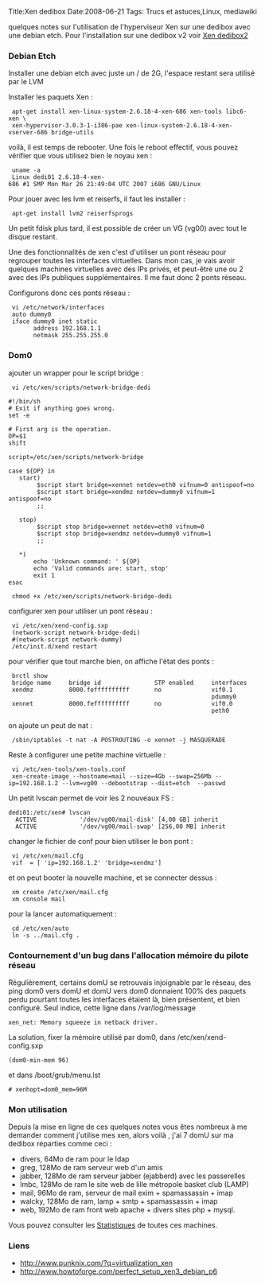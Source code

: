 Title:Xen dedibox
Date:2008-06-21
Tags: Trucs et astuces,Linux,  mediawiki

quelques notes sur l'utilisation de l'hyperviseur Xen sur une dedibox
avec une debian etch. Pour l'installation sur une dedibox v2 voir [Xen
dedibox2](xen-dedibox2.hml "wikilink")

### Debian Etch

Installer une debian etch avec juste un / de 2G, l'espace restant sera
utilisé par le LVM

Installer les paquets Xen :

` apt-get install xen-linux-system-2.6.18-4-xen-686 xen-tools libc6-xen \`\
` xen-hypervisor-3.0.3-1-i386-pae xen-linux-system-2.6.18-4-xen-vserver-686 bridge-utils`

voilà, il est temps de rebooter. Une fois le reboot effectif, vous
pouvez vérifier que vous utilisez bien le noyau xen :

` uname -a `\
` Linux dedi01 2.6.18-4-xen-686 #1 SMP Mon Mar 26 21:49:04 UTC 2007 i686 GNU/Linux`

Pour jouer avec les lvm et reiserfs, il faut les installer :

` apt-get install lvm2 reiserfsprogs`

Un petit fdisk plus tard, il est possible de créer un VG (vg00) avec
tout le disque restant.

Une des fonctionnalités de xen c'est d'utiliser un pont réseau pour
regrouper toutes les interfaces virtuelles. Dans mon cas, je vais avoir
quelques machines virtuelles avec des IPs privés, et peut-être une ou 2
avec des IPs publiques supplémentaires. Il me faut donc 2 ponts réseau.

Configurons donc ces ponts réseau :

` vi /etc/network/interfaces`\
` auto dummy0`\
` iface dummy0 inet static`\
`       address 192.168.1.1`\
`       netmask 255.255.255.0`

### Dom0

ajouter un wrapper pour le script bridge :

` vi /etc/xen/scripts/network-bridge-dedi`

    #!/bin/sh
    # Exit if anything goes wrong.
    set -e

    # First arg is the operation.
    OP=$1
    shift

    script=/etc/xen/scripts/network-bridge

    case ${OP} in
       start)
            $script start bridge=xennet netdev=eth0 vifnum=0 antispoof=no
            $script start bridge=xendmz netdev=dummy0 vifnum=1 antispoof=no
            ;;

       stop)
            $script stop bridge=xennet netdev=eth0 vifnum=0
            $script stop bridge=xendmz netdev=dummy0 vifnum=1
            ;;

       *)
           echo 'Unknown command: ' ${OP}
           echo 'Valid commands are: start, stop'
           exit 1
    esac

` chmod +x /etc/xen/scripts/network-bridge-dedi`

configurer xen pour utiliser un pont réseau :

` vi /etc/xen/xend-config.sxp`\
` (network-script network-bridge-dedi)`\
` #(network-script network-dummy)`\
` /etc/init.d/xend restart`

pour vérifier que tout marche bien, on affiche l'état des ponts :

` brctl show`\
` bridge name     bridge id               STP enabled     interfaces`\
` xendmz          8000.feffffffffff       no              vif0.1`\
`                                                         pdummy0`\
` xennet          8000.feffffffffff       no              vif0.0`\
`                                                         peth0`

on ajoute un peut de nat :

` /sbin/iptables -t nat -A POSTROUTING -o xennet -j MASQUERADE`

Reste à configurer une petite machine virtuelle :

` vi /etc/xen-tools/xen-tools.conf`\
` xen-create-image --hostname=mail --size=4Gb --swap=256Mb --ip=192.168.1.2 --lvm=vg00 --debootstrap --dist=etch  --passwd`

Un petit lvscan permet de voir les 2 nouveaux FS :

    dedi01:/etc/xen# lvscan
      ACTIVE            '/dev/vg00/mail-disk' [4,00 GB] inherit
      ACTIVE            '/dev/vg00/mail-swap' [256,00 MB] inherit

changer le fichier de conf pour bien utiliser le bon pont :

` vi /etc/xen/mail.cfg`\
` vif  = [ 'ip=192.168.1.2' 'bridge=xendmz']`

et on peut booter la nouvelle machine, et se connecter dessus :

` xm create /etc/xen/mail.cfg`\
` xm console mail`

pour la lancer automatiquement :

` cd /etc/xen/auto`\
` ln -s ../mail.cfg .`

### Contournement d'un bug dans l'allocation mémoire du pilote réseau

Régulièrement, certains domU se retrouvais injoignable par le réseau,
des ping dom0 vers domU et domU vers dom0 donnaient 100% des paquets
perdu pourtant toutes les interfaces étaient là, bien présentent, et
bien configuré. Seul indice, cette ligne dans /var/log/message

`xen_net: Memory squeeze in netback driver.`

La solution, fixer la mémoire utilisé par dom0, dans
/etc/xen/xend-config.sxp

`(dom0-min-mem 96)`

et dans /boot/grub/menu.lst

`# xenhopt=dom0_mem=96M`

### Mon utilisation

Depuis la mise en ligne de ces quelques notes vous êtes nombreux à me
demander comment j'utilise mes xen, alors voilà , j'ai 7 domU sur ma
dedibox réparties comme ceci :

-   divers, 64Mo de ram pour le ldap
-   greg, 128Mo de ram serveur web d'un amis
-   jabber, 128Mo de ram serveur jabber (ejabberd) avec les passerelles
-   lmbc, 128Mo de ram le site web de lille métropole basket club (LAMP)
-   mail, 96Mo de ram, serveur de mail exim + spamassassin + imap
-   walcky, 128Mo de ram, lamp + smtp + spamassassin + imap
-   web, 192Mo de ram front web apache + divers sites php + mysql.

Vous pouvez consulter les [Statistiques](Statistiques "wikilink") de
toutes ces machines.

### Liens

-   <http://www.punknix.com/?q=virtualization_xen>
-   <http://www.howtoforge.com/perfect_setup_xen3_debian_p6>


